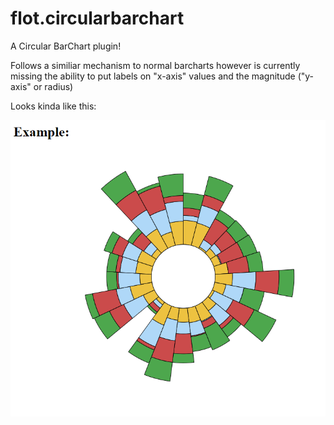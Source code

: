 flot.circularbarchart
=====================

A Circular BarChart plugin!

Follows a similiar mechanism to normal barcharts however is currently missing
the ability to put labels on "x-axis" values and the magnitude ("y-axis" or radius)

Looks kinda like this:

![Example Image](https://raw.githubusercontent.com/mintsoft/flot.circularbarchart/master/Example1.png "Rough Example")
